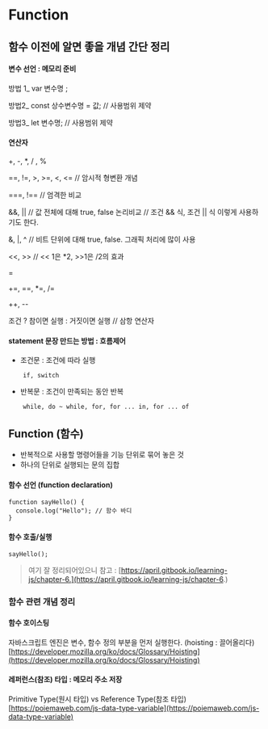 # Function

## 함수 이전에 알면 좋을 개념 간단 정리

#### 변수 선언 : 메모리 준비 

   방법 1\_ var 변수명 ;

   방법2\_ const 상수변수명 = 값;  // 사용범위 제약

   방법3\_ let 변수명;                     // 사용범위 제약

#### 연산자 

   +, -, \*, / , %

   ==, !=, &gt;, &gt;=, &lt;, &lt;=              // 암시적 형변환 개념 

   ===, !==                              // 엄격한 비교 

   &&, \|\|                                    // 값 전체에 대해 true, false 논리비교 // 조건 && 식, 조건 \|\| 식 이렇게 사용하기도 한다.

   &, \|, ^                                    // 비트 단위에 대해 true, false. 그래픽 처리에 많이 사용 

   &lt;&lt;, &gt;&gt;                                   // &lt;&lt; 1은 \*2, &gt;&gt;1은 /2의 효과 

   = 

   +=, ==, \*=, /= 

   ++, -- 

   조건 ?  참이면 실행 : 거짓이면 실행     // 삼항 연산자  

#### statement 문장 만드는 방법 : 흐름제어 

* 조건문 : 조건에 따라 실행

```text
    if, switch
```

* 반복문 : 조건이 만족되는 동안 반복 

```text
    while, do ~ while, for, for ... in, for ... of 
```

## Function \(함수\) 

* 반복적으로 사용할 명령어들을 기능 단위로 묶어 놓은 것
* 하나의 단위로 실행되는 문의 집합 

#### 함수 선언 \(function declaration\) 

```text
function sayHello() {
  console.log("Hello"); // 함수 바디 
}
```

#### 함수 호출/실행 

```text
sayHello(); 
```



> 여기 잘 정리되어있으니 참고 : [https://april.gitbook.io/learning-js/chapter-6.](https://april.gitbook.io/learning-js/chapter-6.)

### 

### 함수 관련 개념 정리 

#### 함수 호이스팅 

자바스크립트 엔진은 변수, 함수 정의 부분을 먼저 실행한다. \(hoisting : 끌어올리다\)  
[https://developer.mozilla.org/ko/docs/Glossary/Hoisting](https://developer.mozilla.org/ko/docs/Glossary/Hoisting) 

#### 레퍼런스\(참조\) 타입 : 메모리 주소 저장 

Primitive Type\(원시 타입\) vs Reference Type\(참조 타입\) [https://poiemaweb.com/js-data-type-variable](https://poiemaweb.com/js-data-type-variable) 







